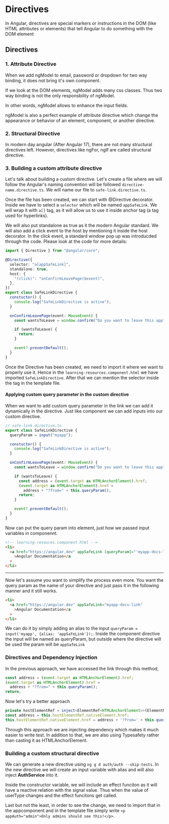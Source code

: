 # Directives

In Angular, directives are special markers or instructions in the DOM (like HTML attributes or elements) that tell Angular to do something with the DOM element

## Directives

### 1. Attribute Directive

When we add ngModel to email, password or dropdown for two way binding, it does not bring it's own component.

If we look at the DOM elements, ngModel adds many css classes. Thus two way binding is not the only responsbility of ngModel.

In other words, ngModel allows to enhance the input fields.

ngModel is also a perfect example of attribute directive which change the appearance or behavior of an element, component, or another directive.

### 2. Structural Directive

In modern day angular (After Angular 17), there are not many structural directives left. However, directives like ngFor, ngIf are called structural directive.

### 3. Building a custom attribute directive

Let's talk about building a custom directive. Let's create a file where we will follow the Angular's naming convention will be followed `directive-name.directive.ts`. We will name our file to `safe-link.directive.ts`.

Once the file has been created, we can start with @Directive decorator. Inside we have to select a `selector` which will be named `appSafeLink`. We will wrap it with `a[]` tag, as it will allow us to use it inside anchor tag <a> (a tag used for hyperlinks).

We will also put standalone as true as it the modern Angular standard. We will also add a click event to the host by mentioning it inside the host decorator. In the click event, a standard window pop up was introducded through the code. Please look at the code for more details:

```ts
import { Directive } from "@angular/core";

@Directive({
  selector: "a[appSafeLink]",
  standalone: true,
  host: {
    "(click)": "onConfirmLeavePage($event)",
  },
})
export class SafeLinkDirective {
  constuctor() {
    console.log("SafeLinkDirective is active");
  }

  onConfirmLeavePage(event: MouseEvent) {
    const wantsToLeave = window.confirm("Do you want to leave this app?");

    if (wantsToLeave) {
      return;
    }

    event?.preventDefault();
  }
}
```

Once the Directive has been created, we need to import it where we want to properly use it. Hence in the `learning-resources.component.html` we have imported `SafeLinkDirective`. After that we can mention the selector inside the <a> tag in the template file.

#### Applying custom query parameter in the custom directive

When we want to add custom query parameter in the link we can add it dynamically in the directive. Just like component we can add inputs into our custom directive.

```ts
// safe-link.directive.ts
export class SafeLinkDirective {
  queryParam = input("myapp");

  constuctor() {
    console.log("SafeLinkDirective is active");
  }

  onConfirmLeavePage(event: MouseEvent) {
    const wantsToLeave = window.confirm("Do you want to leave this app?");

    if (wantsToLeave) {
      const address = (event.target as HTMLAnchorElement).href;
      (event.target as HTMLAnchorElement).href =
        address + "?from=" + this.queryParam();
      return;
    }

    event?.preventDefault();
  }
}
```

Now can put the query param into <a> element, just how we passed input variables in componennt.

```html
<!-- learning-resouces.component.html -->
<li>
  <a href="https://angular.dev" appSafeLink [queryParam]="'myapp-docs-link'"
    >Angular Documentation</a
  >
</li>
```

---

Now let's assume you want to simplify the process even more. You want the query param as the name of your directive and just pass it in the following manner and it still works.

```html
<li>
  <a href="https://angular.dev" appSafeLink="myapp-docs-link"
    >Angular Documentation</a
  >
</li>
```

We can do it by simply adding an alias to the input `queryParam = input('myapp', {alias: 'appSafeLink'});`. Inside the component directive the input will be named as queryParam, but outside where the directive will be used the param will be `appSafeLink`

### Directives and Dependency Injection

In the previous approach, we have accessed the link through this method,

```ts
const address = (event.target as HTMLAnchorElement).href;
(event.target as HTMLAnchorElement).href =
  address + "?from=" + this.queryParam();
return;
```

Now let's try a better approach

```ts
private hostElementRef = inject<ElementRef<HTMLAnchorElement>>(ElementRef);
const address = this.hostElementRef.nativeElement.href;
this.hostElementRef.nativeElement.href = address + '?from=' + this.queryParam();
```

Through this approach we are injecting dependency which makes it much easier to write test. In addition to that, we are also using Typesafety rather than casting it as HTMLAnchorElement.

### Building a custom structural directive

We can generate a new directive using `ng g d auth/auth --skip-tests`. In the new directive we will create an input variable with alias and will also inject **AuthService** into it.

Inside the constructor variable, we will include an effect funciton as it will have a reactive relation with the signal value. Thus when the value of userType changes and the effect funcitons get called.

Last but not the least, in order to see the change, we need to import that in the appcomponent and in the template file simply write `<p appAuth="admin">Only admins should see this!</p>`.
